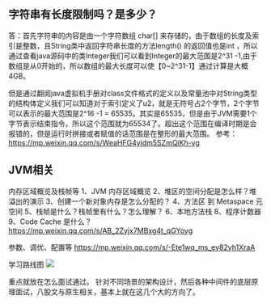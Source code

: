 ## 字符串有长度限制吗？是多少？

答：首先字符串的内容是由一个字符数组 char[] 来存储的，由于数组的长度及索引是整数，且String类中返回字符串长度的方法length() 的返回值也是int ，所以通过查看java源码中的类Integer我们可以看到Integer的最大范围是2^31 -1,由于数组是从0开始的，所以数组的最大长度可以使【0~2^31-1】通过计算是大概4GB。

但是通过翻阅java虚拟机手册对class文件格式的定义以及常量池中对String类型的结构体定义我们可以知道对于索引定义了u2，就是无符号占2个字节，2个字节可以表示的最大范围是2^16 -1 = 65535。其实是65535，但是由于JVM需要1个字节表示结束指令，所以这个范围就为65534了。超出这个范围在编译时期是会报错的，但是运行时拼接或者赋值的话范围是在整形的最大范围。
参考：https://mp.weixin.qq.com/s/WeaHFG4yidm5SZmQiKh-yg

## JVM相关
 内存区域概览及栈帧等
 1、JVM 内存区域概览
 2、堆区的空间分配是怎么样？堆溢出的演示
 3、创建一个新对象内存是怎么分配的？
 4、方法区 到 Metaspace 元空间
 5、栈帧是什么？栈帧里有什么？怎么理解？
 6、本地方法栈
 8、程序计数器
 9、Code Cache 是什么？
 https://mp.weixin.qq.com/s/AB_2Zyjx7MBxg4t_qGYoyg

 参数、调优、配置等
 https://mp.weixin.qq.com/s/-Ete1wq_ms_ey82yh1XraA


学习路线图
![](https://www.processon.com/view/link/61b2313b0e3e74683770741d#map)















重点就放在怎么面试通过。
针对不同场景的架构设计，然后各种中间件的底层原理面试，八股文与原生相关，基本上就在这几个大的方向了。




